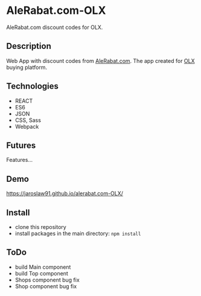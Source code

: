 # AleRabat.com-OLX
AleRabat.com discount codes for OLX.

## Description
Web App with discount codes from [AleRabat.com](https://alerabat.com/). The app created for [OLX](https://www.olx.pl/) buying platform.

## Technologies
* REACT
* ES6
* JSON
* CSS, Sass
* Webpack

## Futures
Features...

## Demo
https://jaroslaw91.github.io/alerabat.com-OLX/

## Install
* clone this repository
* install packages in the main directory: `npm install`

## ToDo
* build Main component
* build Top component
* Shops component bug fix
* Shop component bug fix
